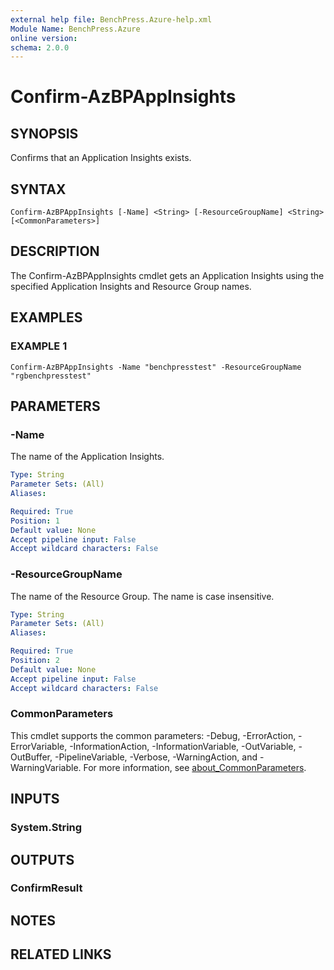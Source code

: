 ```yaml
---
external help file: BenchPress.Azure-help.xml
Module Name: BenchPress.Azure
online version:
schema: 2.0.0
---
```


# Confirm-AzBPAppInsights

## SYNOPSIS
Confirms that an Application Insights exists.

## SYNTAX

```
Confirm-AzBPAppInsights [-Name] <String> [-ResourceGroupName] <String> [<CommonParameters>]
```

## DESCRIPTION
The Confirm-AzBPAppInsights cmdlet gets an Application Insights using the specified Application Insights and
Resource Group names.

## EXAMPLES

### EXAMPLE 1
```
Confirm-AzBPAppInsights -Name "benchpresstest" -ResourceGroupName "rgbenchpresstest"
```

## PARAMETERS

### -Name
The name of the Application Insights.

```yaml
Type: String
Parameter Sets: (All)
Aliases:

Required: True
Position: 1
Default value: None
Accept pipeline input: False
Accept wildcard characters: False
```

### -ResourceGroupName
The name of the Resource Group.
The name is case insensitive.

```yaml
Type: String
Parameter Sets: (All)
Aliases:

Required: True
Position: 2
Default value: None
Accept pipeline input: False
Accept wildcard characters: False
```

### CommonParameters
This cmdlet supports the common parameters: -Debug, -ErrorAction, -ErrorVariable, -InformationAction, -InformationVariable, -OutVariable, -OutBuffer, -PipelineVariable, -Verbose, -WarningAction, and -WarningVariable. For more information, see [about_CommonParameters](http://go.microsoft.com/fwlink/?LinkID=113216).

## INPUTS

### System.String
## OUTPUTS

### ConfirmResult
## NOTES

## RELATED LINKS
